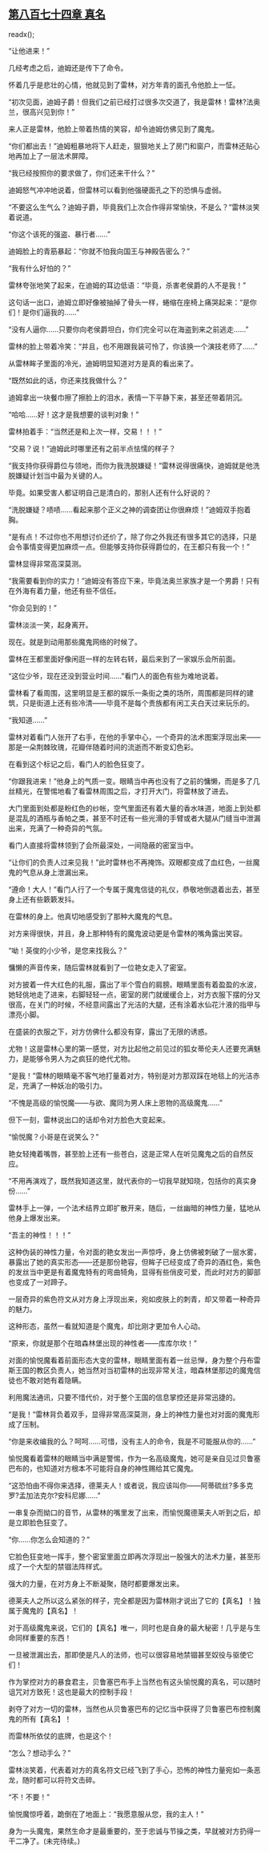 ## [第八百七十四章 真名](https://www.xxbiquge.com/11_11222/9022961.html)
readx();

  “让他进来！”

  几经考虑之后，迪姆还是传下了命令。

  怀着几乎是悲壮的心情，他就见到了雷林，对方年青的面孔令他脸上一怔。

  “初次见面，迪姆子爵！但我们之前已经打过很多次交道了，我是雷林！雷林?法奥兰，很高兴见到你！”

  来人正是雷林，他脸上带着热情的笑容，却令迪姆仿佛见到了魔鬼。

  “你们都出去！”迪姆粗暴地将下人赶走，狠狠地关上了房门和窗户，而雷林还贴心地再加上了一层法术屏障。

  “我已经按照你的要求做了，你们还来干什么？”

  迪姆怒气冲冲地说着，但雷林可以看到他强硬面孔之下的恐惧与虚弱。

  “不要这么生气么？迪姆子爵，毕竟我们上次合作得非常愉快，不是么？”雷林淡笑着说道。

  “你这个该死的强盗、暴行者……”

  迪姆脸上的青筋暴起：“你就不怕我向国王与神殿告密么？”

  “我有什么好怕的？”

  雷林夸张地笑了起来，在迪姆的耳边低语：“毕竟，杀害老侯爵的人不是我！”

  这句话一出口，迪姆立即好像被抽掉了骨头一样，蜷缩在座椅上痛哭起来：“是你们！是你们逼我的……”

  “没有人逼你……只要你向老侯爵坦白，你们完全可以在海盗到来之前逃走……”

  雷林的脸上带着冷笑：“并且，也不用跟我装可怜了，你该换一个演技老师了……”

  从雷林眸子里面的冷光，迪姆明显知道对方是真的看出来了。

  “既然如此的话，你还来找我做什么？”

  迪姆拿出一块餐巾擦了擦脸上的泪水，表情一下平静下来，甚至还带着阴沉。

  “哈哈……好！这才是我想要的谈判对象！”

  雷林拍着手：“当然还是和上次一样，交易！！！”

  “交易？说！”迪姆此时哪里还有之前半点怯懦的样子？

  “我支持你获得爵位与领地，而你为我洗脱嫌疑！”雷林说得很痛快，迪姆就是他洗脱嫌疑计划当中最为关键的人。

  毕竟。如果受害人都证明自己是清白的，那别人还有什么好说的？

  “洗脱嫌疑？啧啧……看起来那个正义之神的调查团让你很麻烦！”迪姆双手抱着胸。

  “是有点！不过你也不用想讨价还价了，除了你之外我还有很多其它的选择，只是会令事情变得更加麻烦一点。但能够支持你获得爵位的，在王都只有我一个！”

  雷林显得非常高深莫测。

  “我需要看到你的实力！”迪姆没有答应下来，毕竟法奥兰家族才是一个男爵！只有在外海有着力量，他还有些不信任。

  “你会见到的！”

  雷林淡淡一笑，起身离开。

  现在。就是到动用那些魔鬼网络的时候了。

  雷林在王都里面好像闲逛一样的左转右转，最后来到了一家娱乐会所前面。

  “这位少爷，现在还没到营业时间……”看门人的面色有些为难地说着。

  雷林看了看周围，这里明显是王都的娱乐一条街之类的场所，周围都是同样的建筑，只是街道上还有些冷清——毕竟不是每个贵族都有闲工夫白天过来玩乐的。

  “我知道……”

  雷林对着看门人张开了右手，在他的手掌中心，一个奇异的法术图案浮现出来——那是一朵荆棘玫瑰，花瓣伴随着时间的流逝而不断变幻色彩。

  在看到这个标记之后，看门人的脸色狂变了。

  “你跟我进来！”他身上的气质一变。眼睛当中再也没有了之前的慵懒，而是多了几丝精光，在警惕地看了看雷林周围之后，才打开大门，将雷林放了进去。

  大门里面到处都是粉红色的纱帐，空气里面还有着大量的香水味道，地面上到处都是混乱的酒瓶与香帕之类，甚至不时还有一些光滑的手臂或者大腿从门缝当中泄漏出来，充满了一种奇异的气氛。

  看门人直接将雷林领到了会所最深处，一间隐蔽的密室当中。

  “让你们的负责人过来见我！”此时雷林也不再掩饰。双眼都变成了血红色，一丝魔鬼的气息从身上泄漏出来。

  “遵命！大人！”看门人行了一个专属于魔鬼信徒的礼仪，恭敬地倒退着出去，甚至身上还有些簌簌发抖。

  在雷林的身上。他真切地感受到了那种大魔鬼的气息。

  对方来得很快，并且，身上那种特有的魔鬼波动更是令雷林的嘴角露出笑容。

  “呦！英俊的小少爷，是您来找我么？”

  慵懒的声音传来，随后雷林就看到了一位艳女走入了密室。

  对方披着一件大红色的礼服，露出了半个雪白的肩膀。眼睛里面有着盈盈的水波，她轻佻地走了进来，右脚轻轻一点，密室的房门就缓缓合上，对方衣服下摆的分叉很高，在关门的时候，不经意间露出了光洁的大腿，还有涂着水仙花汁液的指甲与漂亮小脚。

  在盛装的衣服之下，对方仿佛什么都没有穿，露出了无限的诱惑。

  尤物！这是雷林心里的第一感觉，对方比起他之前见过的狐女蒂伦夫人还要充满魅力，是能够令男人为之疯狂的绝代尤物。

  “是我！”雷林的眼睛毫不客气地打量着对方，特别是对方那双踩在地毯上的光洁赤足，充满了一种妖冶的吸引力。

  “不愧是高级的愉悦魔——与欲、魔同为男人床上恩物的高级魔鬼……”

  但下一刻，雷林说出口的话却令对方脸色大变起来。

  “愉悦魔？小哥是在说笑么？”

  艳女轻掩着嘴唇，甚至脸上还有一些苍白，这是正常人在听见魔鬼之后的自然反应。

  “不用再演戏了，既然我知道这里，就代表你的一切我早就知晓，包括你的真实身份……”

  雷林手上一弹，一个法术结界立即扩散开来，随后，一丝幽暗的神性力量，猛地从他身上爆发出来。

  “吾主的神性！！！”

  这种伪装的神性力量，令对面的艳女发出一声惊呼，身上仿佛被刺破了一层水雾，暴露出了她的真实形态——还是那份艳容，但眸子已经变成了奇异的酒红色，紫色的发丝当中更是有着魔鬼特有的弯曲犄角，显得有些俏皮可爱，而此时对方的脚部也变成了一对蹄子。

  一层奇异的紫色符文从对方身上浮现出来，宛如皮肤上的刺青，却又带着一种奇异的魅力。

  这种形态，虽然一看就知道是个魔鬼，却比刚才更加令人心动。

  “原来，你就是那个在暗森林堡出现的神性者——库库尔坎！”

  对面的愉悦魔看着前面形态大变的雷林，眼睛里面有着一丝忌惮，身为整个丹布雷斯王国的教区负责人，她当然对当初雷林的出现非常关注，暗森林堡那边的魔鬼信徒也不敢对她有着隐瞒。

  利用魔法通讯，只要不惜代价，对于整个王国的信息掌控还是非常迅捷的。

  “是我！”雷林背负着双手，显得非常高深莫测，身上的神性力量也对对面的魔鬼形成了压制。

  “你是来收编我的么？呵呵……可惜，没有主人的命令，我是不可能服从你的……”

  愉悦魔看着雷林的眼睛当中满是警惕，作为一名高级魔鬼，她可是亲自见过贝鲁塞巴布的，也知道对方根本不可能将自身的神性赐给其它魔鬼。

  “这恐怕由不得你来选择，德莱夫人！或者说，我应该叫你——阿蒂硫丝?多多克罗?孟加法克尔?安科尼娜……”

  一串复杂而拗口的音节，从雷林的嘴里发了出来，而愉悦魔德莱夫人听到之后，却是立即脸色狂变了。

  “你……你怎么会知道的？”

  它脸色狂变地一挥手，整个密室里面立即再次浮现出一股强大的法术力量，甚至形成了一个大型的禁锢法阵样式。

  强大的力量，在对方身上不断凝聚，随时都要爆发出来。

  德莱夫人之所以这么紧张的样子，完全都是因为雷林刚才说出了它的【真名】！独属于魔鬼的【真名】！

  对于高级魔鬼来说，它们的【真名】唯一，同时也是自身的最大秘密！几乎是与生命同样重要的东西！

  一旦被泄漏出去，那即使是凡人的法师，也可以很容易地禁锢甚至奴役与驱使它们！

  作为掌控对方的暴食君主，贝鲁塞巴布手上当然也有这头愉悦魔的真名，可以随时诅咒对方致死！这也是最大的控制手段！

  剥夺了对方一切的雷林，当然也从贝鲁塞巴布的记忆当中获得了贝鲁塞巴布控制魔鬼的所有【真名】！

  而雷林所依仗的底牌，也是这个！

  “怎么？想动手么？”

  雷林淡笑着，代表着对方的真名符文已经飞到了手心，恐怖的神性力量宛如一条恶龙，随时都可以将符文击碎。

  “不！不要！”

  愉悦魔惊呼着，跪倒在了地面上：“我愿意服从您，我的主人！”

  身为一头魔鬼，果然生命才是最重要的，至于忠诚与节操之类，早就被对方扔得一干二净了。(未完待续。)
